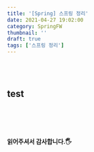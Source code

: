 ```yaml
---
title: '[Spring] 스프링 정리'
date: 2021-04-27 19:02:00
category: SpringFW
thumbnail: ''
draft: true
tags: ['스프링 정리']
---
```


<br><br>

## 
## test

<br>
<br>
<br>

#### 읽어주셔서 감사합니다.🖐
